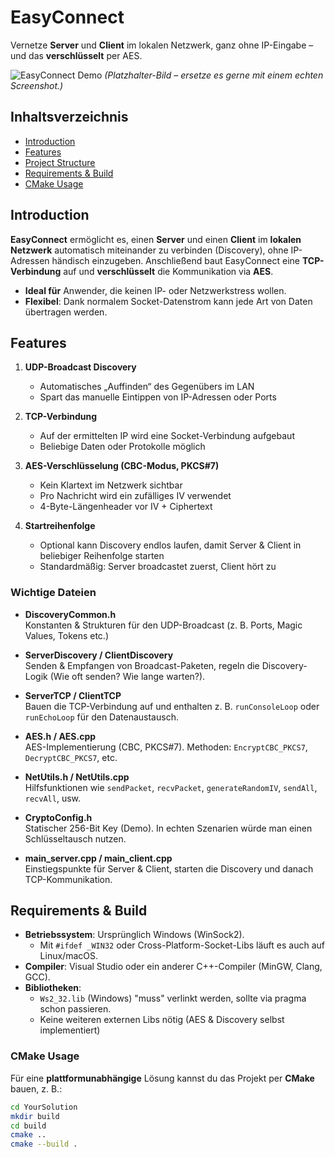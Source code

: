 # EasyConnect

Vernetze **Server** und **Client** im lokalen Netzwerk, ganz ohne IP-Eingabe – und das **verschlüsselt** per AES.

![EasyConnect Demo]([[url=https://ibb.co/pncFmnB][img]https://i.ibb.co/pncFmnB/screeni.png[/img][/url]](https://i.ibb.co/pncFmnB/screeni.png))
*(Platzhalter-Bild – ersetze es gerne mit einem echten Screenshot.)*

## Inhaltsverzeichnis
- [Introduction](#introduction)
- [Features](#features)
- [Project Structure](#project-structure)
- [Requirements & Build](#requirements--build)
- [CMake Usage](#cmake-usage)


## Introduction
**EasyConnect** ermöglicht es, einen **Server** und einen **Client** im **lokalen Netzwerk** automatisch miteinander zu verbinden (Discovery), ohne IP-Adressen händisch einzugeben. Anschließend baut EasyConnect eine **TCP-Verbindung** auf und **verschlüsselt** die Kommunikation via **AES**.

- **Ideal für** Anwender, die keinen IP- oder Netzwerkstress wollen.  
- **Flexibel**: Dank normalem Socket-Datenstrom kann jede Art von Daten übertragen werden.

## Features

1. **UDP-Broadcast Discovery**  
   - Automatisches „Auffinden“ des Gegenübers im LAN  
   - Spart das manuelle Eintippen von IP-Adressen oder Ports

2. **TCP-Verbindung**  
   - Auf der ermittelten IP wird eine Socket-Verbindung aufgebaut  
   - Beliebige Daten oder Protokolle möglich

3. **AES-Verschlüsselung (CBC-Modus, PKCS#7)**  
   - Kein Klartext im Netzwerk sichtbar  
   - Pro Nachricht wird ein zufälliges IV verwendet  
   - 4-Byte-Längenheader vor IV + Ciphertext

4. **Startreihenfolge**  
   - Optional kann Discovery endlos laufen, damit Server & Client in beliebiger Reihenfolge starten  
   - Standardmäßig: Server broadcastet zuerst, Client hört zu
### Wichtige Dateien

- **DiscoveryCommon.h**  
  Konstanten & Strukturen für den UDP-Broadcast (z. B. Ports, Magic Values, Tokens etc.)  

- **ServerDiscovery / ClientDiscovery**  
  Senden & Empfangen von Broadcast-Paketen, regeln die Discovery-Logik (Wie oft senden? Wie lange warten?).

- **ServerTCP / ClientTCP**  
  Bauen die TCP-Verbindung auf und enthalten z. B. `runConsoleLoop` oder `runEchoLoop` für den Datenaustausch.

- **AES.h / AES.cpp**  
  AES-Implementierung (CBC, PKCS#7). Methoden: `EncryptCBC_PKCS7`, `DecryptCBC_PKCS7`, etc.

- **NetUtils.h / NetUtils.cpp**  
  Hilfsfunktionen wie `sendPacket`, `recvPacket`, `generateRandomIV`, `sendAll`, `recvAll`, usw.

- **CryptoConfig.h**  
  Statischer 256-Bit Key (Demo). In echten Szenarien würde man einen Schlüsseltausch nutzen.

- **main_server.cpp / main_client.cpp**  
  Einstiegspunkte für Server & Client, starten die Discovery und danach TCP-Kommunikation.

## Requirements & Build

- **Betriebssystem**: Ursprünglich Windows (WinSock2).  
  - Mit `#ifdef _WIN32` oder Cross-Platform-Socket-Libs läuft es auch auf Linux/macOS.
- **Compiler**: Visual Studio oder ein anderer C++-Compiler (MinGW, Clang, GCC).  
- **Bibliotheken**:  
  - `Ws2_32.lib` (Windows) "muss" verlinkt werden, sollte via pragma schon passieren.  
  - Keine weiteren externen Libs nötig (AES & Discovery selbst implementiert)

### CMake Usage

Für eine **plattformunabhängige** Lösung kannst du das Projekt per **CMake** bauen, z. B.:

```bash
cd YourSolution
mkdir build
cd build
cmake ..
cmake --build .
